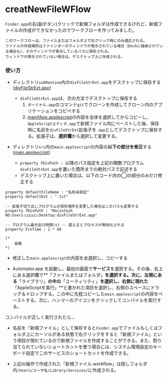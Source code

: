 creatNewFileWFlow
=======
`Finder.app`の右(副ボタン)クリックで新規フォルダは作成できるけれど、新規ファイルの作成ができなかったのでワークフローを作ってみました。  

    このワークフローは、ファイルまたはフォルダ上で右クリック時にのみ適応される。  
    ファイルの作成場所はファインダーのウィンドウが表示されている場合（Dockに格納されている場合も）、そのウィンドウが表示しているパスに保存される。  
    ウィンドウが表示されていない場合は、デスクトップ上に作成される。
### 使い方 ###
* ディレクトリ`subRoutine`内の`divFileStrExt.app`をデスクトップに保存する ([divFileStrExt.app][sub])
	* `divFileStrExt.app`は、次の方法でデスクトップに保存する
		1. `ターミナル.app`のコマンド`git`でクローンを作成してクローン内のアプリケーションをコピペする
		2. [mainfApp.applescript][appsc]の内容を全体を選択してからコピーし、`AppleScriptエディタ.app`で新規ファイル内にペーストした後、保存時に名前を`divFileStrExt`拡張子を`.app`としてデスクトップに保存する。拡張子は、**選択欄**から選択して変更する。

* ディレクトリ`src`内の`main.applescript`の内容の**以下の部分を修正**する ([main.applescript][main])
	* `property fDivPath : `以降のパス指定を上記の関数プログラム`divFileStrExt.app`を置いた箇所までの絶対パスで記述する  
	* デスクトップ上に置いた場合は、以下のコード内の◯の部分のみだけ修正する

```applescript
property defaultFileName : "名称未設定"
property defaultExt : ".txt"

-- 拡張子切り出しプログラムの保存場所を変更した場合はこのパスも変更する
property fDivPath : "Macintosh HD:Users:◯◯◯◯◯:Desktop:divFileStrExt.app"

-- プログラム最大走行時間(s) -- 超えるとプロセスが無効化される
property FinTime : 2 * 60

(*
	省略
*)
```

* 修正した`main.applescript`の内容を全選択し、コピーする

* Automator.app を起動し、最初の画面で**サービス**を選択する。その後、右上にある選択欄で**「ファイルまたはフォルダ」**を選択する。次に、左側にある**「ライブラリ」**の中の**「ユーティリティ」**を選択し、右側に現れた**「AppleScriptを実行」**と書かれた項目を選択し、右側のスペースにドラッグ＆ドロップする。この中に先程コピーした`main.applescript`の内容をペーストする。次に、ハンマーのアイコンをクリックしてコンパイルを実行する。
  
コンパイルが正しく実行されたら...

* 名前を「新規ファイル」として保存すると`Finder.app`でファイルもしくはフォルダ上にカーソルがある状態で右クリックをすると「新規ファイル」という項目が現れているので新規ファイルを作成することができる。また、割り当てられていないショートカットを使う場合には、システム環境設定のキーボード設定でこのサービスのショートカットを作成できる。

* 上記の操作で作成された「新規ファイル.workflow」は隠しフォルダ内`/Users/ユーザ名/Library/Services/`に作成される。

[sub]: https://github.com/mickey305/ApplescriptWorkflow/tree/master/createNewFileWFlow/subRoutine
[main]: https://github.com/mickey305/ApplescriptWorkflow/blob/master/createNewFileWFlow/src/main.applescript
[appsc]: https://github.com/mickey305/ApplescriptWorkflow/blob/master/createNewFileWFlow/subRoutine/mainfApp.applescript